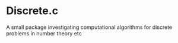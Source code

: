 # Discrete.c
A small package investigating computational algorithms for discrete problems in number theory etc
